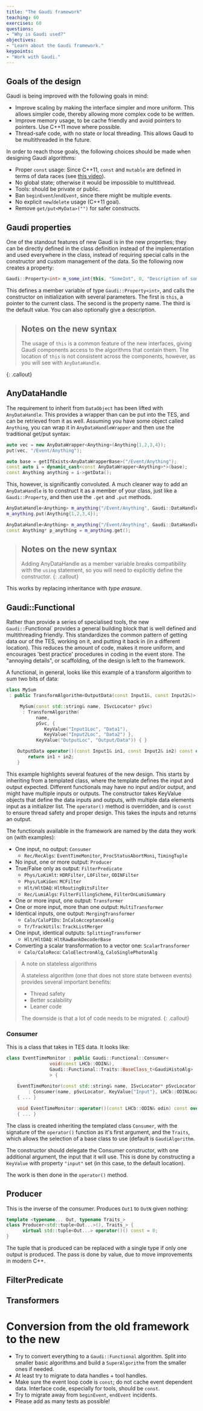 ```yaml
---
title: "The Gaudi framework"
teaching: 60
exercises: 60
questions:
- "Why is Gaudi used?"
objectives:
- "Learn about the Gaudi framework."
keypoints:
- "Work with Gaudi."
---
```


## Goals of the design

Gaudi is being improved with the following goals in mind:

* Improve scaling by making the interface simpler and more uniform. This allows simpler code, thereby allowing more complex code to be written.
* Improve memory usage, to be cache friendly and avoid pointers to pointers. Use C++11 move where possible.
* Thread-safe code, with no state or local threading. This allows Gaudi to be multithreaded in the future.

In order to reach those goals, the following choices should be made when designing Gaudi algorithms:

* Proper `const` usage: Since C++11, `const` and `mutable` are defined in terms of data races (see [this video](https://channel9.msdn.com/posts/C-and-Beyond-2012-Herb-Sutter-You-dont-know-blank-and-blank)).
* No global state; otherwise it would be impossible to multithread.
* Tools: should be private or public.
* Ban `beginEvent`/`endEvent`, since there might be multiple events.
* No explicit `new`/`delete` usage (C++11 goal).
* Remove `get/put<MyData>("")` for safer constructs.

## Gaudi properties

One of the standout features of new Gaudi is in the new properties; they can be directly defined in the class definition instead of the implementation and used everywhere in the class, instead of requiring special calls in the constructor and custom management of the data. So the following now creates a property:

```cpp
Gaudi::Property<int> m_some_int{this, "SomeInt", 0, "Description of some int"};
```

This defines a member variable of type `Gaudi::Property<int>`, and calls the constructor on initialization with several parameters. The first is `this`, a pointer to the current class. The second is the property name. The third is the default value. You can also optionally give a description.

> ## Notes on the new syntax
> 
> The usage of `this` is a common feature of the new interfaces, giving Gaudi components access to the algorithms that contain them. The location of `this` is not consistent across the components, however, as you will see with `AnyDataHandle`.
> 
{: .callout}


## AnyDataHandle

The requirement to inherit from `DataObject` has been lifted with `AnyDataHandle`. This provides a wrapper than can be put into the TES, and can be retrieved from it as well. Assuming you have some object called `Anything`, you can wrap it in `AnyDataHandleWrapper` and then use the traditional get/put syntax:

```cpp
auto vec = new AnyDataWrapper<Anything>(Anything{1,2,3,4});
put(vec, "/Event/Anything");
```

```cpp
auto base = getIfExists<AnyDataWrapperBase>("/Event/Anything");
const auto i = dynamic_cast<const AnyDataWrapper<Anything>*>(base);
const Anything anything = i->getData();
```

This, however, is significantly convoluted. A much cleaner way to add an `AnyDataHandle` is to construct it as a member of your class, just like a `Gaudi::Property`, and then use the `.get` and `.put` methods.

```cpp
AnyDataHandle<Anything> m_anything{"/Event/Anything", Gaudi::DataHandle::Writer, this};
m_anything.put(Anything{1,2,3,4});
```

```cpp
AnyDataHandle<Anything> m_anything{"/Event/Anything", Gaudi::DataHandle::Reader, this};
const Anything* p_anything = m_anything.get();
```


> ## Notes on the new syntax
>
> Adding AnyDataHandle as a member variable breaks compatibility with the `using` statement, so you will need to explicitly define the constructor.
{: .callout}

This works by replacing inheritance with *type erasure*.

## Gaudi::Functional

Rather than provide a series of specialised tools, the new `Gaudi::`Functional` provides a general building block that is well defined and multithreading friendly. This standardizes the common pattern of getting data our of the TES, working on it, and putting it back in (in a different location). This reduces the amount of code, makes it more uniform, and encourages 'best practice' procedures in coding in the event store. The "annoying details", or scaffolding, of the design is left to the
framework.

A functional, in general, looks like this example of a transform algorithm to sum two bits of data:

```cpp
class MySum
 : public TransformAlgorithm<OutputData(const Input1&, const Input2&)> {

     MySum(const std::string& name, ISvcLocator* pSvc)
      : TransformAlgorithm(
           name,
           pSvc, {
              KeyValue("Input1Loc", "Data1"),
              KeyValue("Input2Loc", "Data2") },
           KeyValue("OutputLoc", "Output/Data")) { }

    OutputData operator()(const Input1& in1, const Input2& in2) const override {
        return in1 + in2;
    }
```

This example highlights several features of the new design. This starts by inheriting from a templated class, where the template defines the input and output expected. Different functionals may have no input and/or output, and might have multiple inputs or outputs. The constructor takes KeyValue objects that define the data inputs and outputs, with multiple data elements input as a initializer list. The `operator()` method is overridden, and is `const` to ensure thread safety
and proper design. This takes the inputs and returns an output.

The functionals available in the framework are named by the data they work on (with examples):

* One input, no output: `Consumer`
    - `Rec/RecAlgs`: `EventTimeMonitor`, `ProcStatusAbortMoni`, `TimingTuple`
* No input, one or more output: `Producer`
* True/False only as output: `FilterPredicate`
    - `Phys/LoKiHlt`: `HDRFilter`, `L0Filter`, `ODINFilter`
    - `Phys/LoKiGen`: `MCFilter`
    - `Hlt/HltDAQ`: `HltRoutingBitsFilter`
    - `Rec/LumiAlgs`: `FilterFillingScheme`, `FilterOnLumiSummary`
* One or more input, one output: `Transformer`
* One or more input, more than one output: `MultiTransformer`
* Identical inputs, one output: `MergingTransformer`
    - `Calo/CaloPIDs`: `InCaloAcceptanceAlg`
    - `Tr/TrackUtils`: `TrackListMerger`
* One input, identical outputs: `SplittingTransformer`
    - `Hlt/HltDAQ`: `HltRawBankDecoderBase`
* Converting a scalar transformation to a vector one: `ScalarTransformer`
    - `Calo/CaloReco`: `CaloElectronAlg`, `CaloSinglePhotonAlg`

> A note on stateless algorithms
> 
> A stateless algorithm (one that does not store state between events) provides several important benefits:
>
> * Thread safety
> * Better scalability
> * Leaner code
>
> The downside is that a lot of code needs to be migrated.
{: .callout}

### Consumer

This is a class that takes in TES data. It looks like:

```cpp
class EventTimeMonitor : public Gaudi::Functional::Consumer<
                void(const LHCb::ODIN&),
                Gaudi::Functional::Traits::BaseClass_t<GaudiHistoAlg>
                > {
    
    EventTimeMonitor(const std::string& name, ISvcLocator* pSvcLocator)
        : Consumer(name, pSvcLocator, KeyValue{"Input"}, LHCb::ODINLocation::Default } ) 
    { ... }

    void EventTimeMonitor::operator()(const LHCb::ODIN& odin) const override
    { ... }
```

The class is created inheriting the templated class `Consumer`, with the signature of the `operator()` function as it's first argument, and the `Traits`, which allows the selection of a base class to use (default is `GaudiAlgorithm`.

The constructor should delegate the Consumer constructor, with one additional argument, the input that it will use. This is done by constructing a `KeyValue` with property `"input"` set (in this case, to the default location).

The work is then done in the `operator()` method.

## Producer

This is the inverse of the consumer. Produces `Out1` to `OutN` given nothing:

```cpp
template <typename... Out, typename Traits_>
class Producer<std::tuple<Out...>(), Traits_> {
      virtual std::tuple<Out...> operator()() const = 0;
}
```

The tuple that is produced can be replaced with a single type if only one output is produced. The pass is done by value, due to move improvements in modern C++. 

## FilterPredicate



## Transformers





# Conversion from the old framework to the new

* Try to convert everything to a `Gaudi::Functional` algorithm. Split into smaller basic algorithms and build a `SuperAlgorithm` from the smaller ones if needed.
* At least try to migrate to data handles + tool handles.
* Make sure the event loop code is `const`; do not cache event dependent data. Interface code, especially for tools, should be `const`.
* Try to migrate away from `beginEvent`, `endEvent` incidents.
* Please add as many tests as possible!


